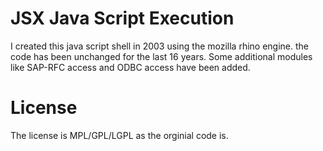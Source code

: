 JSX Java Script Execution
====

I created this java script shell in 2003 using the mozilla rhino engine. 
the code has been unchanged for the last 16 years. 
Some additional modules like SAP-RFC access and ODBC access have been added.

License
===

The license is MPL/GPL/LGPL as the orginial code is.
